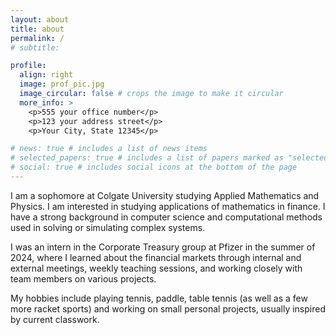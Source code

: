```yaml
---
layout: about
title: about
permalink: /
# subtitle: 

profile:
  align: right
  image: prof_pic.jpg
  image_circular: false # crops the image to make it circular
  more_info: >
    <p>555 your office number</p>
    <p>123 your address street</p>
    <p>Your City, State 12345</p>

# news: true # includes a list of news items
# selected_papers: true # includes a list of papers marked as "selected={true}"
# social: true # includes social icons at the bottom of the page
---
```


I am a sophomore at Colgate University studying Applied Mathematics and Physics. I am interested in studying applications of mathematics in finance. I have a strong background in computer science and computational methods used in solving or simulating complex systems.

I was an intern in the Corporate Treasury group at Pfizer in the summer of 2024, where I learned about the financial markets through internal and external meetings, weekly teaching sessions, and working closely with team members on various projects.

My hobbies include playing tennis, paddle, table tennis (as well as a few more racket sports) and working on small personal projects, usually inspired by current classwork.
